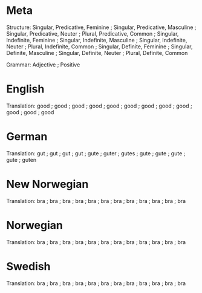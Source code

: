 Meta
====

Structure: Singular, Predicative, Feminine ; Singular, Predicative, Masculine ; Singular, Predicative, Neuter ; Plural, Predicative, Common ;
           Singular, Indefinite, Feminine  ; Singular, Indefinite, Masculine  ; Singular, Indefinite, Neuter  ; Plural, Indefinite, Common  ;
           Singular, Definite, Feminine    ; Singular, Definite, Masculine    ; Singular, Definite, Neuter    ; Plural, Definite, Common

Grammar:   Adjective ; Positive



English
=======

Translation: good ; good ; good ; good ;
             good ; good ; good ; good ;
             good ; good ; good ; good



German
======

Translation: gut  ; gut   ; gut   ; gut   ;
             gute ; guter ; gutes ; gute  ;
             gute ; gute  ; gute  ; guten



New Norwegian
=============

Translation: bra ; bra ; bra ; bra ;
             bra ; bra ; bra ; bra ;
             bra ; bra ; bra ; bra



Norwegian
=========

Translation: bra ; bra ; bra ; bra ;
             bra ; bra ; bra ; bra ;
             bra ; bra ; bra ; bra



Swedish
=======

Translation: bra ; bra ; bra ; bra ;
             bra ; bra ; bra ; bra ;
             bra ; bra ; bra ; bra
